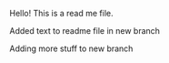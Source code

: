 Hello! This is a read me file.

Added text to readme file in new branch

Adding more stuff to new branch
